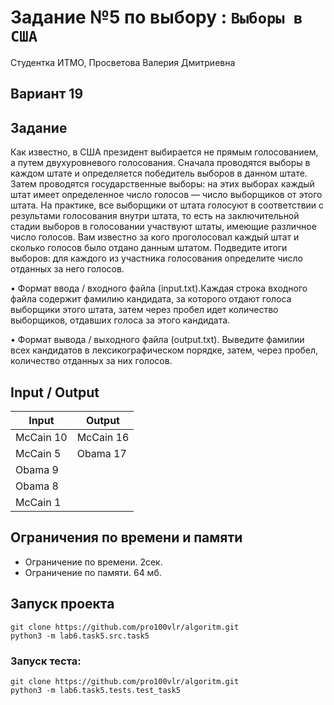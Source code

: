 # Задание №5 по выбору : `Выборы в США`

Студентка ИТМО, Просветова Валерия Дмитриевна

## Вариант 19

## Задание 

Как известно, в США президент выбирается не прямым голосованием, а путем двухуровневого голосования. Сначала проводятся выборы в каждом штате и определяется победитель выборов в данном штате. Затем проводятся государственные выборы: на этих выборах каждый штат имеет определенное число голосов — число выборщиков от этого штата. На практике, все выборщики от штата голосуют в соответствии с результами голосования внутри штата, то есть на заключительной стадии выборов в голосовании участвуют штаты, имеющие различное число
голосов. Вам известно за кого проголосовал каждый штат и сколько голосов было отдано данным штатом. Подведите итоги выборов: для каждого из участника голосования определите число отданных за него голосов.

• Формат ввода / входного файла (input.txt).Каждая строка входного файла содержит фамилию кандидата, за которого отдают голоса выборщики этого штата, затем через пробел идет количество выборщиков, отдавших голоса за этого кандидата.

• Формат вывода / выходного файла (output.txt). Выведите фамилии всех кандидатов в лексикографическом порядке, затем, через пробел, количество отданных за них голосов.

## Input / Output 

| Input    | Output   |
|----------|----------|
| McCain 10| McCain 16|
| McCain 5 | Obama 17 |
| Obama 9  |          |
| Obama 8  |          |
| McCain 1 |          |

## Ограничения по времени и памяти

- Ограничение по времени. 2сек.
- Ограничение по памяти. 64 мб.

## Запуск проекта

`git clone https://github.com/pro100vlr/algoritm.git`   
`python3 -m lab6.task5.src.task5`

### Запуск теста:   
   
`git clone https://github.com/pro100vlr/algoritm.git`   
`python3 -m lab6.task5.tests.test_task5`
